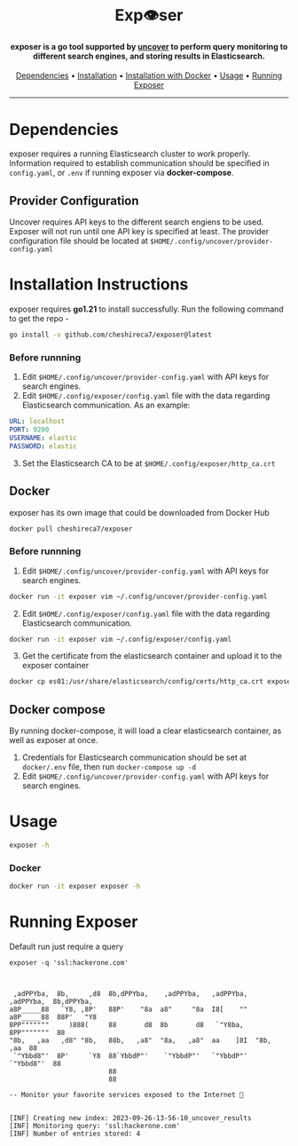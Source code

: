 <h1 align="center">Exp👁️ser</h1>
<h4 align="center">exposer is a go tool supported by <a href="https://github.com/projectdiscovery/uncover">uncover</a> to perform query monitoring to different search engines, and storing results in Elasticsearch.</h4>

<p align="center">
  <a href="#dependencies">Dependencies</a> •
  <a href="#installation-instructions">Installation</a> •
  <a href="#installation-with-docker">Installation with Docker</a> •
  <a href="#usage">Usage</a> •
  <a href="#running-exposer">Running Exposer</a>
</p>

---

# Dependencies
exposer requires a running Elasticsearch cluster to work properly. Information required to establish communication should be specified in `config.yaml`, or `.env` if running exposer via **docker-compose**.

## Provider Configuration

Uncover requires API keys to the different search engiens to be used. Exposer will not run until one API key is specified at least.
The provider configuration file should be located at `$HOME/.config/uncover/provider-config.yaml`

# Installation Instructions
exposer requires **go1.21** to install successfully. Run the following command to get the repo -

```sh
go install -v github.com/cheshireca7/exposer@latest
```

### Before runnning
1. Edit `$HOME/.config/uncover/provider-config.yaml` with API keys for search engines.
2. Edit `$HOME/.config/exposer/config.yaml` file with the data regarding Elasticsearch communication. As an example:

```yaml
URL: localhost
PORT: 9200
USERNAME: elastic
PASSWORD: elastic
```

3. Set the Elasticsearch CA to be at `$HOME/.config/exposer/http_ca.crt`

## Docker
exposer has its own image that could be downloaded from Docker Hub

```sh
docker pull cheshireca7/exposer
```

### Before runnning
1. Edit `$HOME/.config/uncover/provider-config.yaml` with API keys for search engines.
```sh
docker run -it exposer vim ~/.config/uncover/provider-config.yaml
```

2. Edit `$HOME/.config/exposer/config.yaml` file with the data regarding Elasticsearch communication.
```sh
docker run -it exposer vim ~/.config/exposer/config.yaml
```

3. Get the certificate from the elasticsearch container and upload it to the exposer container
```sh
docker cp es01:/usr/share/elasticsearch/config/certs/http_ca.crt exposer:/root/.config/exposer/http_ca.crt
```

## Docker compose
By running docker-compose, it will load a clear elasticsearch container, as well as exposer at once. 

1. Credentials for Elasticsearch communication should be set at `docker/.env` file, then run `docker-compose up -d`
2. Edit `$HOME/.config/uncover/provider-config.yaml` with API keys for search engines.

# Usage

```sh
exposer -h
```

### Docker 

```sh
docker run -it exposer exposer -h
```

# Running Exposer
Default run just require a query

```console
exposer -q 'ssl:hackerone.com'

                                                                                      
                                                                                      
 ,adPPYba,  8b,     ,d8  8b,dPPYba,    ,adPPYba,   ,adPPYba,   ,adPPYba,  8b,dPPYba,  
a8P_____88   `Y8, ,8P'   88P'    "8a  a8"     "8a  I8[    ""  a8P_____88  88P'   "Y8  
8PP"""""""     )888(     88       d8  8b       d8   `"Y8ba,   8PP"""""""  88          
"8b,   ,aa   ,d8" "8b,   88b,   ,a8"  "8a,   ,a8"  aa    ]8I  "8b,   ,aa  88          
 `"Ybbd8"'  8P'     `Y8  88`YbbdP"'    `"YbbdP"'   `"YbbdP"'   `"Ybbd8"'  88          
                         88                                                           
                         88                                                           

-- Monitor your favorite services exposed to the Internet 👀


[INF] Creating new index: 2023-09-26-13-56-10_uncover_results
[INF] Monitoring query: 'ssl:hackerone.com'
[INF] Number of entries stored: 4

```

